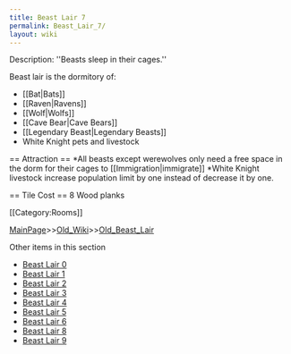 ```yaml
---
title: Beast Lair 7
permalink: Beast_Lair_7/
layout: wiki
---
```

Description: ''Beasts sleep in their cages.''

Beast lair is the dormitory of:
* [[Bat|Bats]]
* [[Raven|Ravens]]
* [[Wolf|Wolfs]]
* [[Cave Bear|Cave Bears]]
* [[Legendary Beast|Legendary Beasts]]
* White Knight pets and livestock

== Attraction ==
*All beasts except werewolves only need a free space in the dorm for their cages to [[Immigration|immigrate]]
*White Knight livestock increase population limit by one instead of decrease it by one.

== Tile Cost ==
8 Wood planks

[[Category:Rooms]]

[MainPage](/keeperrl_wiki/ "wikilink")>>[Old_Wiki](/keeperrl_wiki/Old_Wiki "wikilink")>>[Old_Beast_Lair](/keeperrl_wiki/Old_Beast_Lair "wikilink")

Other items in this section
-    [Beast Lair 0](/keeperrl_wiki/Beast_Lair_0 "wikilink")
-    [Beast Lair 1](/keeperrl_wiki/Beast_Lair_1 "wikilink")
-    [Beast Lair 2](/keeperrl_wiki/Beast_Lair_2 "wikilink")
-    [Beast Lair 3](/keeperrl_wiki/Beast_Lair_3 "wikilink")
-    [Beast Lair 4](/keeperrl_wiki/Beast_Lair_4 "wikilink")
-    [Beast Lair 5](/keeperrl_wiki/Beast_Lair_5 "wikilink")
-    [Beast Lair 6](/keeperrl_wiki/Beast_Lair_6 "wikilink")
-    [Beast Lair 8](/keeperrl_wiki/Beast_Lair_8 "wikilink")
-    [Beast Lair 9](/keeperrl_wiki/Beast_Lair_9 "wikilink")
